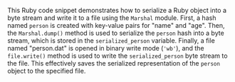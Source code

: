 This Ruby code snippet demonstrates how to serialize a Ruby object into a byte stream and write it to a file using the `Marshal` module. First, a hash named `person` is created with key-value pairs for "name" and "age". Then, the `Marshal.dump()` method is used to serialize the `person` hash into a byte stream, which is stored in the `serialized_person` variable. Finally, a file named "person.dat" is opened in binary write mode (`'wb'`), and the `file.write()` method is used to write the `serialized_person` byte stream to the file. This effectively saves the serialized representation of the `person` object to the specified file.




